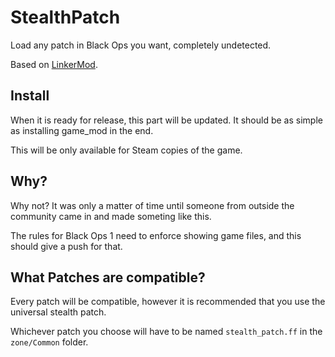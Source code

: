 # StealthPatch
Load any patch in Black Ops you want, completely undetected.

Based on [LinkerMod](https://github.com/Nukem9/LinkerMod).

## Install
When it is ready for release, this part will be updated. It should be as simple as installing game_mod in the end.

This will be only available for Steam copies of the game.

## Why?
Why not? It was only a matter of time until someone from outside the community came in and made someting like this.

The rules for Black Ops 1 need to enforce showing game files, and this should give a push for that.

## What Patches are compatible?
Every patch will be compatible, however it is recommended that you use the universal stealth patch.

Whichever patch you choose will have to be named `stealth_patch.ff` in the `zone/Common` folder.